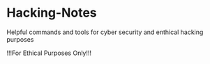 # Hacking-Notes
Helpful commands and tools for cyber security and enthical hacking purposes

!!!For Ethical Purposes Only!!!
